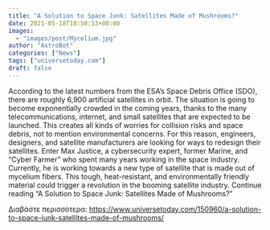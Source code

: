 ```yaml
---
title: "A Solution to Space Junk: Satellites Made of Mushrooms?"
date: 2021-05-18T18:50:13+00:00
images:
  - "images/post/Mycelium.jpg"
author: "AstroBot"
categories: ["News"]
tags: ["universetoday.com"]
draft: false
---
```


According to the latest numbers from the ESA’s Space Debris Office (SDO), there are roughly 6,900 artificial satellites in orbit. The situation is going to become exponentially crowded in the coming years, thanks to the many telecommunications, internet, and small satellites that are expected to be launched. This creates all kinds of worries for collision risks and space debris, not to mention environmental concerns. For this reason, engineers, designers, and satellite manufacturers are looking for ways to redesign their satellites. Enter Max Justice, a cybersecurity expert, former Marine, and “Cyber Farmer” who spent many years working in the space industry. Currently, he is working towards a new type of satellite that is made out of mycelium fibers. This tough, heat-resistant, and environmentally friendly material could trigger a revolution in the booming satellite industry. Continue reading “A Solution to Space Junk: Satellites Made of Mushrooms?” 

Διαβάστε περισσότερα: https://www.universetoday.com/150960/a-solution-to-space-junk-satellites-made-of-mushrooms/
